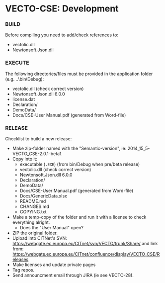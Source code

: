 VECTO-CSE: Development
======================

### BUILD
Before compiling you need to add/check references to:

  * vectolic.dll
  * Newtonsoft.Json.dll 

### EXECUTE
The following directories/files must be provided in the application folder (e.g. ..\bin\Debug):

  * vectolic.dll (check correct version)
  * Newtonsoft.Json.dll 6.0.0
  * license.dat
  * Declaration/
  * DemoData/
  * Docs/CSE-User Manual.pdf (generated from Word-file)


### RELEASE

Checklist to build a new release:

  * Make  zip-folder named with the "Semantic-version", ie: 2014_15_5-VECTO_CSE-2.0.1-beta1.
  * Copy into it:
      * executable (`.EXE`) (from bin/Debug when pre/beta release)
      * vectolic.dll (check correct version)
      * Newtonsoft.Json.dll 6.0.0
      * Declaration/
      * DemoData/
      * Docs/CSE-User Manual.pdf (generated from Word-file)
      * Docs/GenericData.xlsx
      * README.md
      * CHANGES.md
      * COPYING.txt
  * Make a temp-copy of the folder and run it with a license to check everything alright.
      * Does the "User Manual" open?
  * ZIP the original folder.
  * Upload into CITNet's SVN:
      https://webgate.ec.europa.eu/CITnet/svn/VECTO/trunk/Share/
    and link from: 
      https://webgate.ec.europa.eu/CITnet/confluence/display/VECTO_CSE/Releases
  * Make licenses and update private pages
  * Tag repos.
  * Send announcment email through JIRA (ie see VECTO-28).
